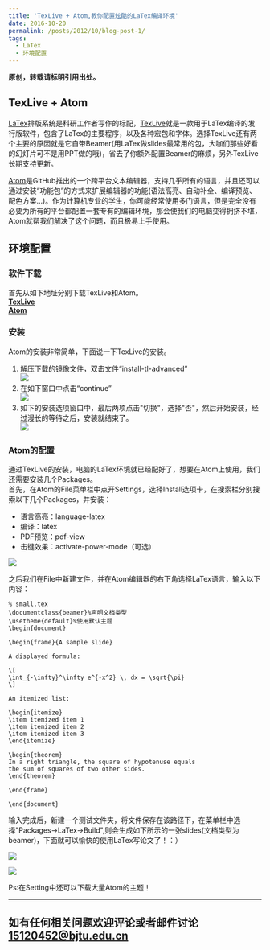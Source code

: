 ```yaml
---
title: 'TexLive + Atom,教你配置炫酷的LaTex编译环境'
date: 2016-10-20
permalink: /posts/2012/10/blog-post-1/
tags:
  - LaTex
  - 环境配置
---
```


**原创，转载请标明引用出处。**

## TexLive + Atom

[LaTex](https://en.wikipedia.org/wiki/LaTeX)排版系统是科研工作者写作的标配，[TexLive](https://en.wikipedia.org/wiki/TeX_Live)就是一款用于LaTex编译的发行版软件，包含了LaTex的主要程序，以及各种宏包和字体。选择TexLive还有两个主要的原因就是它自带Beamer(用LaTex做slides最常用的包，大咖们那些好看的幻灯片可不是用PPT做的哦)，省去了你额外配置Beamer的麻烦，另外TexLive长期支持更新。  

[Atom](https://atom.io/)是GitHub推出的一个跨平台文本编辑器，支持几乎所有的语言，并且还可以通过安装“功能包”的方式来扩展编辑器的功能(语法高亮、自动补全、编译预览、配色方案...)。作为计算机专业的学生，你可能经常使用多门语言，但是完全没有必要为所有的平台都配置一套专有的编辑环境，那会使我们的电脑变得拥挤不堪，Atom就帮我们解决了这个问题，而且极易上手使用。

## 环境配置

### 软件下载

首先从如下地址分别下载TexLive和Atom。  
**[TexLive](https://pan.baidu.com/s/1eSuS71w#list/path=%2F)**    
**[Atom](https://github-cloud.s3.amazonaws.com/releases/3228505/156b3c88-9484-11e6-89ac-4b9033378650.exe?X-Amz-Algorithm=AWS4-HMAC-SHA256&X-Amz-Credential=AKIAISTNZFOVBIJMK3TQ%2F20161020%2Fus-east-1%2Fs3%2Faws4_request&X-Amz-Date=20161020T132923Z&X-Amz-Expires=300&X-Amz-Signature=4dc7e17c2f72eba11614243cfbb5c9b599f3fe977ecad8d155d758c29b6c324d&X-Amz-SignedHeaders=host&actor_id=7368805&response-content-disposition=attachment%3B%20filename%3DAtomSetup.exe&response-content-type=application%2Foctet-stream)**  

### 安装  

Atom的安装非常简单，下面说一下TexLive的安装。  

1. 解压下载的镜像文件，双击文件“install-tl-advanced”  
![](http://ww1.sinaimg.cn/large/535663c3gw1f8z2rjx015j20mr0fkdjk.jpg)  
2. 在如下窗口中点击“continue”  
![](http://ww2.sinaimg.cn/large/535663c3gw1f8z2sw5jjjj208r04caag.jpg)  
3. 如下的安装选项窗口中，最后两项点击"切换"，选择"否"，然后开始安装，经过漫长的等待之后，安装就结束了。  
![](http://ww4.sinaimg.cn/large/535663c3gw1f8z2x2agd5j20fc0egq5j.jpg)  


### Atom的配置

通过TexLive的安装，电脑的LaTex环境就已经配好了，想要在Atom上使用，我们还需要安装几个Packages。  
首先，在Atom的File菜单栏中点开Settings，选择Install选项卡，在搜索栏分别搜索以下几个Packages，并安装：  
* 语言高亮：language-latex  
* 编译：latex
* PDF预览：pdf-view
* 击键效果：activate-power-mode（可选）

![](http://ww3.sinaimg.cn/large/535663c3gw1f8z3miaprrj20u30dmdiq.jpg)

之后我们在File中新建文件，并在Atom编辑器的右下角选择LaTex语言，输入以下内容：

```
% small.tex
\documentclass{beamer}%声明文档类型
\usetheme{default}%使用默认主题
\begin{document}

\begin{frame}{A sample slide}

A displayed formula:

\[
\int_{-\infty}^\infty e^{-x^2} \, dx = \sqrt{\pi}
\]

An itemized list:

\begin{itemize}
\item itemized item 1
\item itemized item 2
\item itemized item 3
\end{itemize}

\begin{theorem}
In a right triangle, the square of hypotenuse equals
the sum of squares of two other sides.
\end{theorem}

\end{frame}

\end{document}
```

输入完成后，新建一个测试文件夹，将文件保存在该路径下，在菜单栏中选择"Packages->LaTex->Build",则会生成如下所示的一张slides(文档类型为beamer)，下面就可以愉快的使用LaTex写论文了！：）

![](http://ww1.sinaimg.cn/large/535663c3gw1f8z3njkzhfj20nq0hsmyc.jpg)

![](http://ww3.sinaimg.cn/large/535663c3gw1f8z3rfhwqig20e607m4qq.gif)

Ps:在Setting中还可以下载大量Atom的主题！

---------------------------------------------------
**如有任何相关问题欢迎评论或者邮件讨论<15120452@bjtu.edu.cn>**
------
